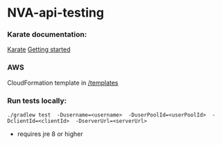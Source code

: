 # NVA-api-testing

### Karate documentation:

[Karate](https://intuit.github.io/karate)
[Getting started](https://intuit.github.io/karate#getting-started)

### AWS

CloudFormation template in [/templates](https://github.com/BIBSYSDEV/NVA-api-testing/blob/develop/templates/api_test_deploy.yml)

### Run tests locally:

`./gradlew test 
-Dusername=<username> 
-DuserPoolId=<userPoolId> 
-DclientId=<clientId> 
-DserverUrl=<serverUrl>`

- requires jre 8 or higher
